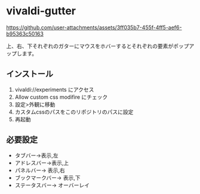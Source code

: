 # vivaldi-gutter
https://github.com/user-attachments/assets/3ff035b7-455f-4ff5-aef6-b95363c50163

上、右、下それぞれのガターにマウスをホバーするとそれぞれの要素がポップアップします。
## インストール
1. vivaldi://experiments にアクセス
2. Allow custom css modifire にチェック
3. 設定>外観に移動
4. カスタムcssのパスをこのリポジトリのパスに設定
5. 再起動
## 必要設定
- タブバー->表示,左
- アドレスバー->表示,上
- パネルバー-> 表示,右
- ブックマークバー-> 表示,下
- ステータスバー→ オーバーレイ


